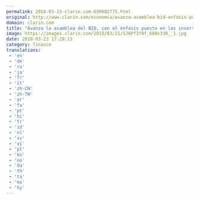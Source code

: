 ```yaml
---
permalink: 2018-03-23-clarin.com-699682775.html
original: http://www.clarin.com/economia/avanza-asamblea-bid-enfasis-puesto-inversiones-infraestructura_0_H1PlG3M9M.html
domain: clarin.com
title: "Avanza la asamblea del BID, con el énfasis puesto en las inversiones en infraestructura"
image: https://images.clarin.com/2018/03/21/SJ0Pf3f9f_600x338__1.jpg
date: 2018-03-23 17:28:13
category: finance
translations: 
 - 'en'
 - 'de'
 - 'ru'
 - 'ja'
 - 'fr'
 - 'it'
 - 'zh-CN'
 - 'zh-TW'
 - 'ar'
 - 'fa'
 - 'pt'
 - 'hi'
 - 'tr'
 - 'id'
 - 'nl'
 - 'sv'
 - 'vi'
 - 'pl'
 - 'ko'
 - 'no'
 - 'da'
 - 'th'
 - 'ta'
 - 'ms'
 - 'hy'
---
```


